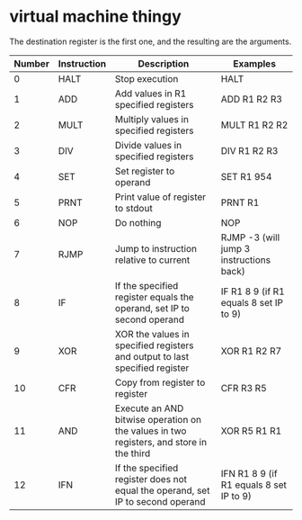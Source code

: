 # virtual machine thingy

The destination register is the first one, and the resulting are the arguments.

|Number|Instruction|Description|Examples
-------|-----------|-----------|--------|
|0|HALT|Stop execution|HALT|
|1|ADD| Add values in R1 specified registers | ADD R1 R2 R3 |
|2|MULT| Multiply values in specified registers | MULT R1 R2 R2 |
|3|DIV| Divide values in specified registers | DIV R1 R2 R3 |
|4|SET| Set register to operand | SET R1 954 |
|5|PRNT| Print value of register to stdout | PRNT R1 |
|6|NOP| Do nothing | NOP |
|7|RJMP| Jump to instruction relative to current | RJMP -3 (will jump 3 instructions back)|
|8|IF| If the specified register equals the operand, set IP to second operand | IF R1 8 9 (if R1 equals 8 set IP to 9)
|9|XOR| XOR the values in specified registers and output to last specified register | XOR R1 R2 R7 |
|10|CFR| Copy from register to register | CFR R3 R5 |
|11|AND| Execute an AND bitwise operation on the values in two registers, and store in the third | XOR R5 R1 R1|
|12|IFN| If the specified register does not equal the operand, set IP to second operand | IFN R1 8 9 (if R1 equals 8 set IP to 9)
